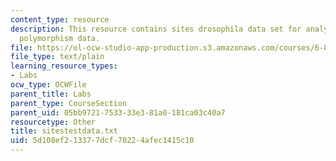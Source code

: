 ```yaml
---
content_type: resource
description: This resource contains sites drosophila data set for analyzing some real
  polymorphism data.
file: https://ol-ocw-studio-app-production.s3.amazonaws.com/courses/6-877j-computational-evolutionary-biology-fall-2005/5d108ef213377dcf70224afec1415c10_sitestestdata.txt
file_type: text/plain
learning_resource_types:
- Labs
ocw_type: OCWFile
parent_title: Labs
parent_type: CourseSection
parent_uid: 05bb9721-7533-33e3-81a0-181ca03c40a7
resourcetype: Other
title: sitestestdata.txt
uid: 5d108ef2-1337-7dcf-7022-4afec1415c10
---
```

